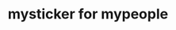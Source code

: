 ---
description: 在照片中的人脸上添加眉毛胡子什么的。
layout: post
results:
- primaryGenreName: Entertainment
  version: '0.9.0'
  artworkUrl100: http://a1073.phobos.apple.com/us/r1000/096/Purple/v4/f0/cb/e3/f0cbe340-318f-121c-1b9f-a77e392a8894/mzl.hiwmlnch.png
  trackViewUrl: https://itunes.apple.com/cn/app/mysticker-for-mypeople/id654681782?mt=8&uo=4
  artworkUrl60: http://a407.phobos.apple.com/us/r1000/089/Purple2/v4/55/93/62/559362b9-e5e0-1266-a3dc-e0c1dbe42d5f/icon.png
  sellerName: Daum Communications Corp.
  supportedDevices:
  - iPad23G
  - iPhone4S
  - iPodTouchFifthGen
  - iPhone5
  - iPadWifi
  - iPadFourthGen
  - iPadThirdGen4G
  - iPadMini4G
  - iPhone-3GS
  - iPad2Wifi
  - iPad3G
  - iPodTouchThirdGen
  - iPhone4
  - iPadMini
  - iPadThirdGen
  - iPadFourthGen4G
  - iPodTouchourthGen
  genres:
  - 娱乐
  - 摄影与录像
  trackName: mysticker for mypeople
  description: "Do you still BUY Chat Stickers? \nYou can make your own stickers
    for free..with mysticker App! \n\nCreate your own sticker and send it
    to your mypeople friends. \nOf course you can share not only with mypeople
    but through other apps too! \n\n- Turn your shot into funny Face Stickers
    \n- Combine photos to moving Animation Stickers \n- Or just simply save
    your favorite pictures as Stickers \n\nTIP : Use mysticker with mypeople!
    \nUsing mysticker with mypeople,  you can easily save and use your own
    mystickers and mystickers your friends sent. \nAnd assign names to your
    stickers to turn on auto-suggestion mode while chatting. \n\nIf you have
    any problems or suggestions, \nplease leave reviews or mail to : my.sticker@daum.net"
  price: 0
  trackId: 654681782
  releaseDate: '2013-06-04T08:03:48Z'
  screenshotUrls:
  - http://a4.mzstatic.com/us/r1000/077/Purple2/v4/a4/54/d7/a454d741-9306-e578-33bd-8da6068bcbe9/mzl.xsjxzurc.1136x1136-75.jpg
  - http://a1.mzstatic.com/us/r1000/069/Purple/v4/e3/95/05/e3950517-2cc4-9ea7-0a00-fe3e7a9f0fdb/mzl.kmdrezcc.1136x1136-75.jpg
  - http://a4.mzstatic.com/us/r1000/067/Purple2/v4/42/a9/a0/42a9a0f5-7db1-a2de-1a88-ada9d1162e24/mzl.txpjyoap.1136x1136-75.jpg
  - http://a4.mzstatic.com/us/r1000/082/Purple/v4/f8/93/3a/f8933af8-fdc0-1256-8d2a-7fce03f5a60c/mzl.xgokjsge.1136x1136-75.jpg
  - http://a2.mzstatic.com/us/r1000/060/Purple/v4/ca/3c/95/ca3c95f0-5cd0-babf-73a9-03c58ffe25bb/mzl.qmsjqcwd.1136x1136-75.jpg
  artistViewUrl: https://itunes.apple.com/cn/artist/daum-communications-corp./id298572967?uo=4
  primaryGenreId: 6016
  kind: software
  fileSizeBytes: '15041405'
  bundleId: net.daum.mysticker
  trackContentRating: 4+
  artistName: Daum Communications Corp.
  trackCensoredName: mysticker for mypeople
  isGameCenterEnabled: false
  contentAdvisoryRating: 4+
  languageCodesISO2A:
  - EN
  - KO
  features: &a []
  wrapperType: software
  artworkUrl512: http://a1073.phobos.apple.com/us/r1000/096/Purple/v4/f0/cb/e3/f0cbe340-318f-121c-1b9f-a77e392a8894/mzl.hiwmlnch.png
  formattedPrice: 免费
  artistId: 298572967
  genreIds:
  - '6016'
  - '6008'
  currency: CNY
  ipadScreenshotUrls: *a
category: 娱乐
tags: tag1
resultCount: 1
title: mysticker for mypeople

---